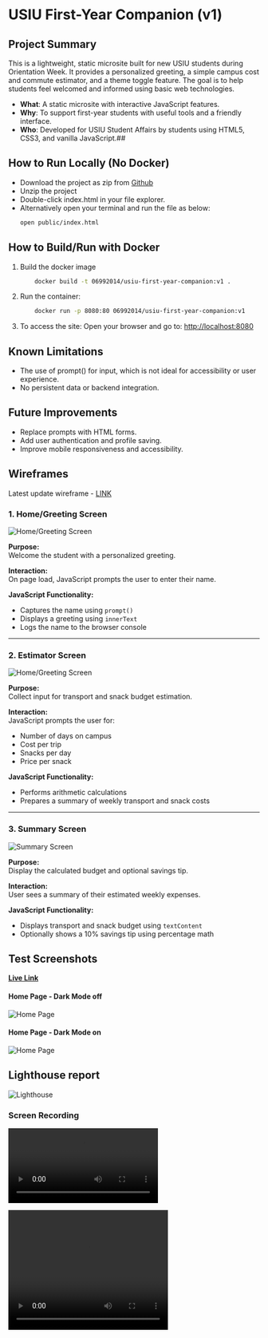 # USIU First-Year Companion (v1)

## Project Summary
This is a lightweight, static microsite built for new USIU students during Orientation Week. It provides a personalized greeting, a simple campus cost and commute estimator, and a theme toggle feature. The goal is to help students feel welcomed and informed using basic web technologies.

- **What**: A static microsite with interactive JavaScript features.
- **Why**: To support first-year students with useful tools and a friendly interface.
- **Who**: Developed for USIU Student Affairs by students using HTML5, CSS3, and vanilla JavaScript.##

## How to Run Locally (No Docker)
- Download the project as zip from [Github](https://github.com/gmaroko/usiu-first-year-companion)
- Unzip the project
- Double-click index.html in your file explorer.
- Alternatively open your terminal and run the file as below:
    ```bash
    open public/index.html
    ```

## How to Build/Run with Docker

1. Build the docker image
    ```bash
        docker build -t 06992014/usiu-first-year-companion:v1 .
    ```
1. Run the container:
    ```bash
        docker run -p 8080:80 06992014/usiu-first-year-companion:v1
    ```
1.  To access the site: Open your browser and go to: [http://localhost:8080](http://localhost:8080)

## Known Limitations

- The use of prompt() for input, which is not ideal for accessibility or user experience.
- No persistent data or backend integration.

## Future Improvements
- Replace prompts with HTML forms.
- Add user authentication and profile saving.
- Improve mobile responsiveness and accessibility.

## Wireframes

Latest update wireframe - [LINK](https://wireframe.cc/hyHWvu)

### 1. Home/Greeting Screen

![Home/Greeting Screen](./design/wireframe_home_greeting.png)

**Purpose:**  
Welcome the student with a personalized greeting.

**Interaction:**  
On page load, JavaScript prompts the user to enter their name.

**JavaScript Functionality:**  
- Captures the name using `prompt()`
- Displays a greeting using `innerText`
- Logs the name to the browser console

---

### 2. Estimator Screen

![Home/Greeting Screen](./design/wireframe_estimator.png)

**Purpose:**  
Collect input for transport and snack budget estimation.

**Interaction:**  
JavaScript prompts the user for:
- Number of days on campus
- Cost per trip
- Snacks per day
- Price per snack

**JavaScript Functionality:**  
- Performs arithmetic calculations
- Prepares a summary of weekly transport and snack costs

---

### 3. Summary Screen

![Summary Screen](./design/wireframe_summary.png)

**Purpose:**  
Display the calculated budget and optional savings tip.

**Interaction:**  
User sees a summary of their estimated weekly expenses.

**JavaScript Functionality:**  
- Displays transport and snack budget using `textContent`
- Optionally shows a 10% savings tip using percentage math



## Test Screenshots

[**Live Link**](https://gmaroko.github.io/usiu-first-year-companion/public/index.html)

#### Home Page - Dark Mode off
![Home Page ](./design/home_page_1.png)


#### Home Page - Dark Mode on
![Home Page ](./design/home_page_2.png)

## Lighthouse report
![Lighthouse](./design/lighthouse.png)

### Screen Recording
![Screen Recording](./design/screen_capture.mov)

<video width="320" height="240" controls>
  <source src="./design/screen_capture.mov" type="video/mp4">
</video>
